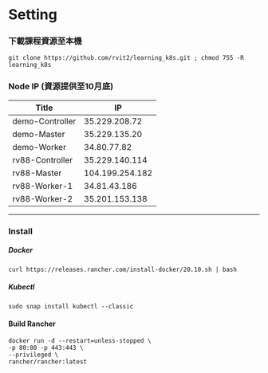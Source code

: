 # Setting 
### 下載課程資源至本機
    git clone https://github.com/rvit2/learning_k8s.git ; chmod 755 -R learning_k8s

### Node IP (資源提供至10月底)
| Title | IP |
|---------|---------|
| demo-Controller | 35.229.208.72 |
| demo-Master | 35.229.135.20 |
| demo-Worker | 34.80.77.82 | 
| rv88-Controller | 35.229.140.114 |
| rv88-Master | 104.199.254.182 |
| rv88-Worker-1 | 34.81.43.186 |
| rv88-Worker-2 | 35.201.153.138 |

---

### Install
##### Docker  
    curl https://releases.rancher.com/install-docker/20.10.sh | bash
    
##### Kubectl 
    sudo snap install kubectl --classic

#### Build Rancher
    docker run -d --restart=unless-stopped \
    -p 80:80 -p 443:443 \
    --privileged \
    rancher/rancher:latest

